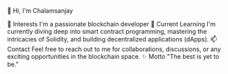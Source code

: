 👋 Hi, I'm Chalamsanjay

 👀 Interests
I'm a passionate blockchain developer 
🌱 Current Learning
I'm currently diving deep into smart contract programming, mastering the intricacies of Solidity, and building decentralized applications (dApps).
 📫 Contact
Feel free to reach out to me for collaborations, discussions, or any exciting opportunities in the blockchain space.
✨ Motto
"The best is yet to be."


<!---
chalamsanju/chalamsanju is a ✨ special ✨ repository because its `README.md` (this file) appears on your GitHub profile.
You can click the Preview link to take a look at your changes.
--->
